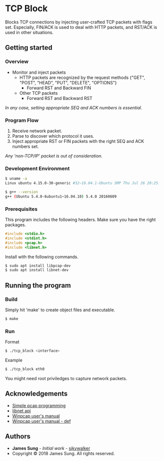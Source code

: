 # TCP Block

Blocks TCP connections by injecting user-crafted TCP packets with flags set. Especially, FIN/ACK is used to deal with HTTP packets, and RST/ACK is used in other situations.

## Getting started

### Overview

* Monitor and inject packets
    * HTTP packets are recognized by the request methods {"GET", "POST", "HEAD", "PUT", "DELETE", "OPTIONS"}
        * Forward RST and Backward FIN
    * Other TCP packets
        * Forward RST and Backward RST

*In any case, setting appropriate SEQ and ACK numbers is essential.*

### Program Flow

1. Receive network packet.
2. Parse to discover which protocol it uses.
3. Inject appropriate RST or FIN packets with the right SEQ and ACK numbers set.

*Any 'non-TCP/IP' packet is out of consideration.*

### Development Environment

```bash
$ uname -a
Linux ubuntu 4.15.0-30-generic #32~16.04.1-Ubuntu SMP Thu Jul 26 20:25:39 UTC 2018 x86_64 x86_64 x86_64 GNU/Linux

$ g++ --version
g++ (Ubuntu 5.4.0-6ubuntu1~16.04.10) 5.4.0 20160609
```

### Prerequisites

This program includes the following headers. Make sure you have the right packages.

```c
#include <stdio.h>
#include <stdint.h>
#include <pcap.h>
#include <libnet.h>
```

Install with the following commands.

```bash
$ sudo apt install libpcap-dev
$ sudo apt install libnet-dev
```

## Running the program

### Build

Simply hit 'make' to create object files and executable.

```bash
$ make
```

### Run

Format

```bash
$ ./tcp_block <interface>
```

Example

```bash
$ ./tcp_block eth0
```

You might need root priviledges to capture network packets.

## Acknowledgements

* [Simple pcap programming](https://gitlab.com/gilgil/network/wikis/ethernet-packet-dissection/pcap-programming)
* [libnet api](https://github.com/korczis/libnet)
* [Winpcap user's manual](https://www.winpcap.org/docs/docs_40_2/html/group__wpcap.html)
* [Winpcap user's manual - def](https://www.winpcap.org/docs/docs_40_2/html/group__wpcap__def.html)

## Authors

* **James Sung** - *Initial work* - [sjkywalker](https://github.com/sjkywalker)
* Copyright © 2018 James Sung. All rights reserved.

